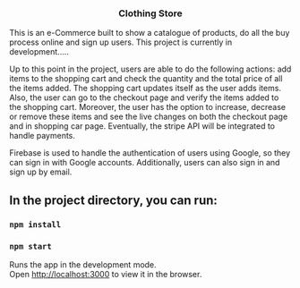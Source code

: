 <h3 align="center"> Clothing Store </h3>

This is an e-Commerce built to show a catalogue of products, do all the buy process online and sign up users.
This project is currently in development.....
 
Up to this point in the project, users are able to do the following actions: add items to the shopping cart and check the quantity and the total price of all the items added. The shopping cart updates itself as the user adds items. Also, the user can go to the checkout page and verify the items added to the shopping cart. Moreover, the user has the option to increase, decrease or remove these items and see the live changes on both the checkout page and in shopping car page. Eventually, the stripe API will be integrated to handle payments. 
 
Firebase is used to handle the authentication of users using Google, so they can sign in with Google accounts. Additionally, users can also sign in and sign up by email.


## In the project directory, you can run:
### `npm install`
### `npm start`

Runs the app in the development mode.\
Open [http://localhost:3000](http://localhost:3000) to view it in the browser.



